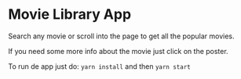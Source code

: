 # Movie Library App

Search any movie or scroll into the page to get all the popular movies.

If you need some more info about the movie just click on the poster.

To run de app just do: `yarn install` and then `yarn start`
